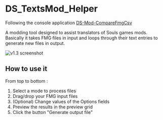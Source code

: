 # DS_TextsMod_Helper

Following the console application [DS-Mod-CompareFmgCsv](https://github.com/FrenzMcJ0hns0n/DS-Mod-CompareFmgCsv)

A modding tool designed to assist translators of Souls games mods.  
Basically it takes FMG files in input and loops through their text entries to generate new files in output.

![v1.3 screenshot](https://i.imgur.com/zfctM0K.png)

## How to use it

From top to bottom :
1) Select a mode to process files
2) Drag/drop your FMG input files
3) (Optional) Change values of the Options fields
4) Preview the results in the preview grid
5) Click the button "Generate output file"

